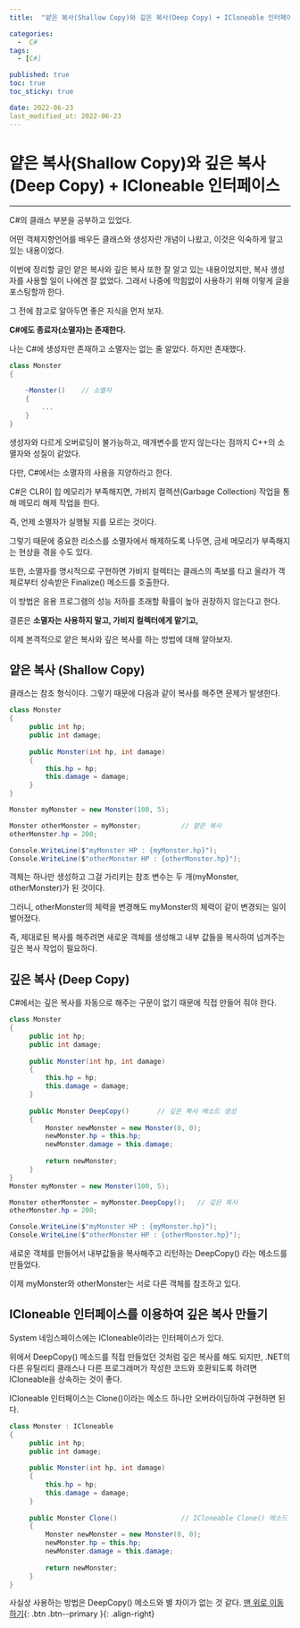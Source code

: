 ```yaml
---
title:  "얕은 복사(Shallow Copy)와 깊은 복사(Deep Copy) + ICloneable 인터페이스" 

categories:
  -  C#
tags:
  - [C#]

published: true
toc: true
toc_sticky: true

date: 2022-06-23
last_modified_at: 2022-06-23
---
```


# 얕은 복사(Shallow Copy)와 깊은 복사(Deep Copy) + ICloneable 인터페이스

---


C#의 클래스 부분을 공부하고 있었다.

어떤 객체지향언어를 배우든 클래스와 생성자란 개념이 나왔고, 이것은 익숙하게 알고 있는 내용이었다.

이번에 정리할 글인 얕은 복사와 깊은 복사 또한 잘 알고 있는 내용이었지만, 복사 생성자를 사용할 일이 나에겐 잘 없었다. 그래서 나중에 막힘없이 사용하기 위해 이렇게 글을 포스팅할까 한다.

그 전에 참고로 알아두면 좋은 지식을 먼저 보자.

**C#에도 종료자(소멸자)는 존재한다.**

나는 C#에 생성자만 존재하고 소멸자는 없는 줄 알았다. 하지만 존재했다.

```c#
class Monster
{

    ~Monster()    // 소멸자
    {
        ...
    }
}
```
생성자와 다르게 오버로딩이 불가능하고, 매개변수를 받지 않는다는 점까지 C++의 소멸자와 성질이 같았다.

다만, C#에서는 소멸자의 사용을 지양하라고 한다.

 

C#은 CLR이 힙 메모리가 부족해지면, 가비지 컬렉션(Garbage Collection) 작업을 통해 메모리 해제 작업을 한다.

즉, 언제 소멸자가 실행될 지를 모르는 것이다.

 

그렇기 때문에 중요한 리소스를 소멸자에서 해제하도록 나두면, 금세 메모리가 부족해지는 현상을 겪을 수도 있다.

또한, 소멸자를 명시적으로 구현하면 가비지 컬렉터는 클래스의 족보를 타고 올라가 객체로부터 상속받은 Finalize() 메소드를 호출한다. 

이 방법은 응용 프로그램의 성능 저하를 초래할 확률이 높아 권장하지 않는다고 한다.

 

결론은 **소멸자는 사용하지 말고, 가비지 컬렉터에게 맡기고,**

이제 본격적으로 얕은 복사와 깊은 복사를 하는 방법에 대해 알아보자.

## 얕은 복사 (Shallow Copy)
클래스는 참조 형식이다. 그렇기 때문에 다음과 같이 복사를 해주면 문제가 발생한다.
```c#
class Monster
{
     public int hp;
     public int damage;
     
     public Monster(int hp, int damage)
     {
         this.hp = hp;
         this.damage = damage;
     }
}

Monster myMonster = new Monster(100, 5);

Monster otherMonster = myMonster;          // 얕은 복사
otherMonster.hp = 200;

Console.WriteLine($"myMonster HP : {myMonster.hp}");
Console.WriteLine($"otherMonster HP : {otherMonster.hp}");
```
객체는 하나만 생성하고 그걸 가리키는 참조 변수는 두 개(myMonster, otherMonster)가 된 것이다.

그러니, otherMonster의 체력을 변경해도 myMonster의 체력이 같이 변경되는 일이 벌어졌다.

즉, 제대로된 복사를 해주려면 새로운 객체를 생성해고 내부 값들을 복사하여 넘겨주는 깊은 복사 작업이 필요하다.

## 깊은 복사 (Deep Copy)

C#에서는 깊은 복사를 자동으로 해주는 구문이 없기 때문에 직접 만들어 줘야 한다.

```c#
class Monster
{
     public int hp;
     public int damage;
     
     public Monster(int hp, int damage)
     {
         this.hp = hp;
         this.damage = damage;
     }
     
     public Monster DeepCopy()       // 깊은 복사 메소드 생성
     {
         Monster newMonster = new Monster(0, 0);
         newMonster.hp = this.hp;
         newMonster.damage = this.damage;
         
         return newMonster;
     }
}
Monster myMonster = new Monster(100, 5);

Monster otherMonster = myMonster.DeepCopy();   // 깊은 복사
otherMonster.hp = 200;

Console.WriteLine($"myMonster HP : {myMonster.hp}");
Console.WriteLine($"otherMonster HP : {otherMonster.hp}");
```
새로운 객체를 만들어서 내부값들을 복사해주고 리턴하는 DeepCopy() 라는 메소드를 만들었다.

이제 myMonster와 otherMonster는 서로 다른 객체를 참조하고 있다.

## ICloneable 인터페이스를 이용하여 깊은 복사 만들기

System 네임스페이스에는 ICloneable이라는 인터페이스가 있다.

위에서 DeepCopy() 메소드를 직접 만들었던 것처럼 깊은 복사를 해도 되지만, .NET의 다른 유틸리티 클래스나 다른 프로그래머가 작성한 코드와 호환되도록 하려면 ICloneable을 상속하는 것이 좋다.

ICloneable 인터페이스는 Clone()이라는 메소드 하나만 오버라이딩하여 구현하면 된다.

```C#
class Monster : ICloneable
{
     public int hp;
     public int damage;
     
     public Monster(int hp, int damage)
     {
         this.hp = hp;
         this.damage = damage;
     }
     
     public Monster Clone()                // ICloneable Clone() 메소드 오버라이딩
     {
         Monster newMonster = new Monster(0, 0);
         newMonster.hp = this.hp;
         newMonster.damage = this.damage;
         
         return newMonster;
     }
}
```
사실상 사용하는 방법은 DeepCopy() 메소드와 별 차이가 없는 것 같다.
[맨 위로 이동하기](#){: .btn .btn--primary }{: .align-right}